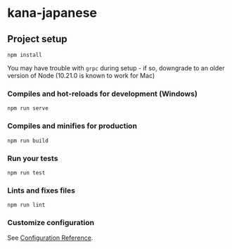 # kana-japanese

## Project setup
```
npm install
```

You may have trouble with `grpc` during setup - if so, downgrade to an older version of Node (10.21.0 is known to work for Mac)

### Compiles and hot-reloads for development (Windows)
```
npm run serve
```

### Compiles and minifies for production
```
npm run build
```

### Run your tests
```
npm run test
```

### Lints and fixes files
```
npm run lint
```

### Customize configuration
See [Configuration Reference](https://cli.vuejs.org/config/).